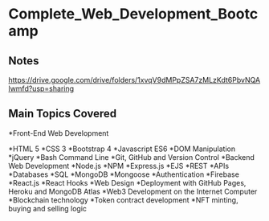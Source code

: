 # Complete_Web_Development_Bootcamp

## Notes
https://drive.google.com/drive/folders/1xvqV9dMPpZSA7zMLzKdt6PbvNQAlwmfd?usp=sharing

## Main Topics Covered

  *Front-End Web Development
  
  *HTML 5
  *CSS 3
  *Bootstrap 4
  *Javascript ES6
  *DOM Manipulation
  *jQuery
  *Bash Command Line
  *Git, GitHub and Version Control
  *Backend Web Development
  *Node.js
  *NPM
  *Express.js
  *EJS
  *REST
  *APIs
  *Databases
  *SQL
  *MongoDB
  *Mongoose
  *Authentication
  *Firebase
  *React.js
  *React Hooks
  *Web Design
  *Deployment with GitHub Pages, Heroku and MongoDB Atlas
  *Web3 Development on the Internet Computer
  *Blockchain technology
  *Token contract development
  *NFT minting, buying and selling logic


